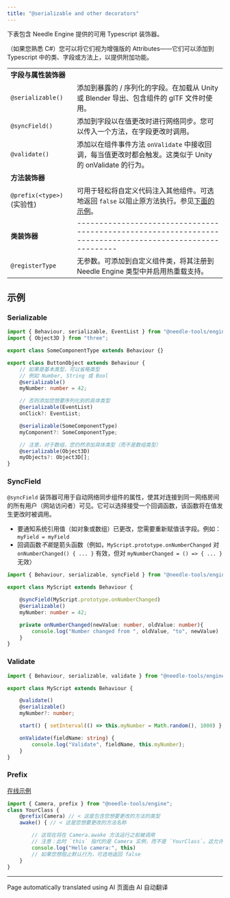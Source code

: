 ```yaml
---
title: "@serializable and other decorators"
---
```


下表包含 Needle Engine 提供的可用 Typescript 装饰器。

（如果您熟悉 C#）您可以将它们视为增强版的 Attributes——它们可以添加到 Typescript 中的类、字段或方法上，以提供附加功能。

|                               |                                                                                                                                                                                                   |
| :---------------------------- | :------------------------------------------------------------------------------------------------------------------------------------------------------------------------------------------------ |
| **字段与属性装饰器**          |                                                                                                                                                                                                   |
| `@serializable()`             | 添加到暴露的 / 序列化的字段。在加载从 Unity 或 Blender 导出、包含组件的 glTF 文件时使用。                                                                                                           |
| `@syncField()`                | 添加到字段以在值更改时进行网络同步。您可以传入一个方法，在字段更改时调用。                                                                                                                          |
| `@validate()`                 | 添加以在组件事件方法 `onValidate` 中接收回调，每当值更改时都会触发。这类似于 Unity 的 onValidate 的行为。                                                                                              |
| **方法装饰器**                |                                                                                                                                                                                                   |
| `@prefix(<type>)` (实验性)    | 可用于轻松将自定义代码注入其他组件。可选地返回 `false` 以阻止原方法执行。参见[下面的示例](#prefix)。                                                                                             |
| **类装饰器**                  |                                                                                             --------------------------------------------------------------------------------------------------------- |
| `@registerType`               | 无参数。可添加到自定义组件类，将其注册到 Needle Engine 类型中并启用热重载支持。                                                                                                                      |

## 示例

### Serializable

```ts twoslash
import { Behaviour, serializable, EventList } from "@needle-tools/engine";
import { Object3D } from "three";

export class SomeComponentType extends Behaviour {}

export class ButtonObject extends Behaviour {
    // 如果是基本类型，可以省略类型
    // 例如 Number, String 或 Bool
    @serializable()
    myNumber: number = 42;

    // 否则添加您想要序列化到的具体类型
    @serializable(EventList)
    onClick?: EventList;

    @serializable(SomeComponentType)
    myComponent?: SomeComponentType;

    // 注意，对于数组，您仍然添加具体类型（而不是数组类型）
    @serializable(Object3D)
    myObjects?: Object3D[];
}
```

### SyncField

`@syncField` 装饰器可用于自动网络同步组件的属性，使其对连接到同一网络房间的所有用户（网站访问者）可见。它可以选择接受一个回调函数，该函数将在值发生更改时被调用。

*   要通知系统引用值（如对象或数组）已更改，您需要重新赋值该字段。例如：`myField = myField`
*   回调函数*不能*是箭头函数（例如，`MyScript.prototype.onNumberChanged` 对 `onNumberChanged() { ... }` 有效，但对 `myNumberChanged = () => { ... }` 无效）

```ts twoslash
import { Behaviour, serializable, syncField } from "@needle-tools/engine";

export class MyScript extends Behaviour {

    @syncField(MyScript.prototype.onNumberChanged)
    @serializable()
    myNumber: number = 42;

    private onNumberChanged(newValue: number, oldValue: number){
        console.log("Number changed from ", oldValue, "to", newValue)
    }
}
```

### Validate

```ts twoslash
import { Behaviour, serializable, validate } from "@needle-tools/engine";

export class MyScript extends Behaviour {

    @validate()
    @serializable()
    myNumber?: number;

    start() { setInterval(() => this.myNumber = Math.random(), 1000) }

    onValidate(fieldName: string) {
        console.log("Validate", fieldName, this.myNumber);
    }
}
```

### Prefix

[在线示例](https://stackblitz.com/edit/needle-engine-prefix-example?file=src%2Fmain.ts)

```ts twoslash
import { Camera, prefix } from "@needle-tools/engine";
class YourClass {
    @prefix(Camera) // < 这是包含您想要更改的方法的类型
    awake() { // < 这是您想要更改的方法名称

        // 这现在将在 Camera.awake 方法运行之前被调用
        // 注意：此时 `this` 指代的是 Camera 实例，而不是 `YourClass`。这允许您访问组件的内部状态
        console.log("Hello camera:", this)
        // 如果您想阻止默认行为，可选地返回 false
    }
}
```


---
Page automatically translated using AI
页面由 AI 自动翻译
